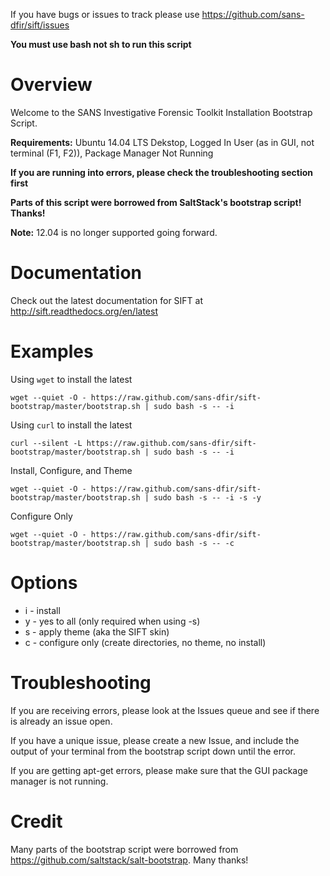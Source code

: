 If you have bugs or issues to track please use https://github.com/sans-dfir/sift/issues

**You must use bash not sh to run this script**

Overview
========
Welcome to the SANS Investigative Forensic Toolkit Installation Bootstrap Script. 

**Requirements:** Ubuntu 14.04 LTS Dekstop, Logged In User (as in GUI, not terminal (F1, F2)), Package Manager Not Running

**If you are running into errors, please check the troubleshooting section first**

**Parts of this script were borrowed from SaltStack's bootstrap script! Thanks!**

**Note:** 12.04 is no longer supported going forward.

Documentation
=============
Check out the latest documentation for SIFT at http://sift.readthedocs.org/en/latest


Examples
========
Using `wget` to install the latest 

```
wget --quiet -O - https://raw.github.com/sans-dfir/sift-bootstrap/master/bootstrap.sh | sudo bash -s -- -i
```

Using `curl` to install the latest
```
curl --silent -L https://raw.github.com/sans-dfir/sift-bootstrap/master/bootstrap.sh | sudo bash -s -- -i
```

Install, Configure, and Theme

```
wget --quiet -O - https://raw.github.com/sans-dfir/sift-bootstrap/master/bootstrap.sh | sudo bash -s -- -i -s -y
```

Configure Only

```
wget --quiet -O - https://raw.github.com/sans-dfir/sift-bootstrap/master/bootstrap.sh | sudo bash -s -- -c
```

Options
=======
* i - install
* y - yes to all (only required when using -s)
* s - apply theme (aka the SIFT skin)
* c - configure only (create directories, no theme, no install)

Troubleshooting
===============
If you are receiving errors, please look at the Issues queue and see if there is already an issue open.

If you have a unique issue, please create a new Issue, and include the output of your terminal from the bootstrap script down until the error.

If you are getting apt-get errors, please make sure that the GUI package manager is not running.

Credit
======
Many parts of the bootstrap script were borrowed from https://github.com/saltstack/salt-bootstrap. Many thanks!
